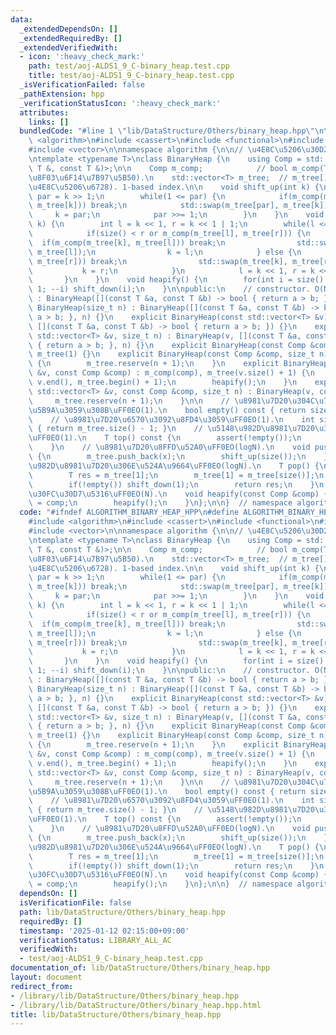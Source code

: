 ```yaml
---
data:
  _extendedDependsOn: []
  _extendedRequiredBy: []
  _extendedVerifiedWith:
  - icon: ':heavy_check_mark:'
    path: test/aoj-ALDS1_9_C-binary_heap.test.cpp
    title: test/aoj-ALDS1_9_C-binary_heap.test.cpp
  _isVerificationFailed: false
  _pathExtension: hpp
  _verificationStatusIcon: ':heavy_check_mark:'
  attributes:
    links: []
  bundledCode: "#line 1 \"lib/DataStructure/Others/binary_heap.hpp\"\n\n\n\n#include\
    \ <algorithm>\n#include <cassert>\n#include <functional>\n#include <utility>\n\
    #include <vector>\n\nnamespace algorithm {\n\n// \u4E8C\u5206\u30D2\u30FC\u30D7\
    \ntemplate <typename T>\nclass BinaryHeap {\n    using Comp = std::function<bool(const\
    \ T &, const T &)>;\n\n    Comp m_comp;            // bool m_comp(T,T):=(\u6BD4\
    \u8F03\u6F14\u7B97\u5B50).\n    std::vector<T> m_tree;  // m_tree[]:=(\u5B8C\u5168\
    \u4E8C\u5206\u6728). 1-based index.\n\n    void shift_up(int k) {\n        int\
    \ par = k >> 1;\n        while(1 <= par) {\n            if(m_comp(m_tree[par],\
    \ m_tree[k])) break;\n            std::swap(m_tree[par], m_tree[k]);\n       \
    \     k = par;\n            par >>= 1;\n        }\n    }\n    void shift_down(int\
    \ k) {\n        int l = k << 1, r = k << 1 | 1;\n        while(l <= size()) {\n\
    \            if(size() < r or m_comp(m_tree[l], m_tree[r])) {\n              \
    \  if(m_comp(m_tree[k], m_tree[l])) break;\n                std::swap(m_tree[k],\
    \ m_tree[l]);\n                k = l;\n            } else {\n                if(m_comp(m_tree[k],\
    \ m_tree[r])) break;\n                std::swap(m_tree[k], m_tree[r]);\n     \
    \           k = r;\n            }\n            l = k << 1, r = k << 1 | 1;\n \
    \       }\n    }\n    void heapify() {\n        for(int i = size() >> 1; i >=\
    \ 1; --i) shift_down(i);\n    }\n\npublic:\n    // constructor. O(N).\n    BinaryHeap()\
    \ : BinaryHeap([](const T &a, const T &b) -> bool { return a > b; }) {}\n    explicit\
    \ BinaryHeap(size_t n) : BinaryHeap([](const T &a, const T &b) -> bool { return\
    \ a > b; }, n) {}\n    explicit BinaryHeap(const std::vector<T> &v) : BinaryHeap(v,\
    \ [](const T &a, const T &b) -> bool { return a > b; }) {}\n    explicit BinaryHeap(const\
    \ std::vector<T> &v, size_t n) : BinaryHeap(v, [](const T &a, const T &b) -> bool\
    \ { return a > b; }, n) {}\n    explicit BinaryHeap(const Comp &comp) : m_comp(comp),\
    \ m_tree(1) {}\n    explicit BinaryHeap(const Comp &comp, size_t n) : BinaryHeap(comp)\
    \ {\n        m_tree.reserve(n + 1);\n    }\n    explicit BinaryHeap(const std::vector<T>\
    \ &v, const Comp &comp) : m_comp(comp), m_tree(v.size() + 1) {\n        std::copy(v.begin(),\
    \ v.end(), m_tree.begin() + 1);\n        heapify();\n    }\n    explicit BinaryHeap(const\
    \ std::vector<T> &v, const Comp &comp, size_t n) : BinaryHeap(v, comp) {\n   \
    \     m_tree.reserve(n + 1);\n    }\n\n    // \u8981\u7D20\u304C\u7A7A\u304B\u5224\
    \u5B9A\u3059\u308B\uFF0EO(1).\n    bool empty() const { return size() == 0; }\n\
    \    // \u8981\u7D20\u6570\u3092\u8FD4\u3059\uFF0EO(1).\n    int size() const\
    \ { return m_tree.size() - 1; }\n    // \u5148\u982D\u8981\u7D20\u306E\u53C2\u7167\
    \uFF0EO(1).\n    T top() const {\n        assert(!empty());\n        return m_tree[1];\n\
    \    }\n    // \u8981\u7D20\u8FFD\u52A0\uFF0EO(logN).\n    void push(const T &x)\
    \ {\n        m_tree.push_back(x);\n        shift_up(size());\n    }\n    // \u5148\
    \u982D\u8981\u7D20\u306E\u524A\u9664\uFF0EO(logN).\n    T pop() {\n        assert(!empty());\n\
    \        T res = m_tree[1];\n        m_tree[1] = m_tree[size()];\n        m_tree.pop_back();\n\
    \        if(!empty()) shift_down(1);\n        return res;\n    }\n    // \u30D2\
    \u30FC\u30D7\u5316\uFF0EO(N).\n    void heapify(const Comp &comp) {\n        m_comp\
    \ = comp;\n        heapify();\n    }\n};\n\n}  // namespace algorithm\n\n\n"
  code: "#ifndef ALGORITHM_BINARY_HEAP_HPP\n#define ALGORITHM_BINARY_HEAP_HPP 1\n\n\
    #include <algorithm>\n#include <cassert>\n#include <functional>\n#include <utility>\n\
    #include <vector>\n\nnamespace algorithm {\n\n// \u4E8C\u5206\u30D2\u30FC\u30D7\
    \ntemplate <typename T>\nclass BinaryHeap {\n    using Comp = std::function<bool(const\
    \ T &, const T &)>;\n\n    Comp m_comp;            // bool m_comp(T,T):=(\u6BD4\
    \u8F03\u6F14\u7B97\u5B50).\n    std::vector<T> m_tree;  // m_tree[]:=(\u5B8C\u5168\
    \u4E8C\u5206\u6728). 1-based index.\n\n    void shift_up(int k) {\n        int\
    \ par = k >> 1;\n        while(1 <= par) {\n            if(m_comp(m_tree[par],\
    \ m_tree[k])) break;\n            std::swap(m_tree[par], m_tree[k]);\n       \
    \     k = par;\n            par >>= 1;\n        }\n    }\n    void shift_down(int\
    \ k) {\n        int l = k << 1, r = k << 1 | 1;\n        while(l <= size()) {\n\
    \            if(size() < r or m_comp(m_tree[l], m_tree[r])) {\n              \
    \  if(m_comp(m_tree[k], m_tree[l])) break;\n                std::swap(m_tree[k],\
    \ m_tree[l]);\n                k = l;\n            } else {\n                if(m_comp(m_tree[k],\
    \ m_tree[r])) break;\n                std::swap(m_tree[k], m_tree[r]);\n     \
    \           k = r;\n            }\n            l = k << 1, r = k << 1 | 1;\n \
    \       }\n    }\n    void heapify() {\n        for(int i = size() >> 1; i >=\
    \ 1; --i) shift_down(i);\n    }\n\npublic:\n    // constructor. O(N).\n    BinaryHeap()\
    \ : BinaryHeap([](const T &a, const T &b) -> bool { return a > b; }) {}\n    explicit\
    \ BinaryHeap(size_t n) : BinaryHeap([](const T &a, const T &b) -> bool { return\
    \ a > b; }, n) {}\n    explicit BinaryHeap(const std::vector<T> &v) : BinaryHeap(v,\
    \ [](const T &a, const T &b) -> bool { return a > b; }) {}\n    explicit BinaryHeap(const\
    \ std::vector<T> &v, size_t n) : BinaryHeap(v, [](const T &a, const T &b) -> bool\
    \ { return a > b; }, n) {}\n    explicit BinaryHeap(const Comp &comp) : m_comp(comp),\
    \ m_tree(1) {}\n    explicit BinaryHeap(const Comp &comp, size_t n) : BinaryHeap(comp)\
    \ {\n        m_tree.reserve(n + 1);\n    }\n    explicit BinaryHeap(const std::vector<T>\
    \ &v, const Comp &comp) : m_comp(comp), m_tree(v.size() + 1) {\n        std::copy(v.begin(),\
    \ v.end(), m_tree.begin() + 1);\n        heapify();\n    }\n    explicit BinaryHeap(const\
    \ std::vector<T> &v, const Comp &comp, size_t n) : BinaryHeap(v, comp) {\n   \
    \     m_tree.reserve(n + 1);\n    }\n\n    // \u8981\u7D20\u304C\u7A7A\u304B\u5224\
    \u5B9A\u3059\u308B\uFF0EO(1).\n    bool empty() const { return size() == 0; }\n\
    \    // \u8981\u7D20\u6570\u3092\u8FD4\u3059\uFF0EO(1).\n    int size() const\
    \ { return m_tree.size() - 1; }\n    // \u5148\u982D\u8981\u7D20\u306E\u53C2\u7167\
    \uFF0EO(1).\n    T top() const {\n        assert(!empty());\n        return m_tree[1];\n\
    \    }\n    // \u8981\u7D20\u8FFD\u52A0\uFF0EO(logN).\n    void push(const T &x)\
    \ {\n        m_tree.push_back(x);\n        shift_up(size());\n    }\n    // \u5148\
    \u982D\u8981\u7D20\u306E\u524A\u9664\uFF0EO(logN).\n    T pop() {\n        assert(!empty());\n\
    \        T res = m_tree[1];\n        m_tree[1] = m_tree[size()];\n        m_tree.pop_back();\n\
    \        if(!empty()) shift_down(1);\n        return res;\n    }\n    // \u30D2\
    \u30FC\u30D7\u5316\uFF0EO(N).\n    void heapify(const Comp &comp) {\n        m_comp\
    \ = comp;\n        heapify();\n    }\n};\n\n}  // namespace algorithm\n\n#endif\n"
  dependsOn: []
  isVerificationFile: false
  path: lib/DataStructure/Others/binary_heap.hpp
  requiredBy: []
  timestamp: '2025-01-12 02:15:00+09:00'
  verificationStatus: LIBRARY_ALL_AC
  verifiedWith:
  - test/aoj-ALDS1_9_C-binary_heap.test.cpp
documentation_of: lib/DataStructure/Others/binary_heap.hpp
layout: document
redirect_from:
- /library/lib/DataStructure/Others/binary_heap.hpp
- /library/lib/DataStructure/Others/binary_heap.hpp.html
title: lib/DataStructure/Others/binary_heap.hpp
---
```

